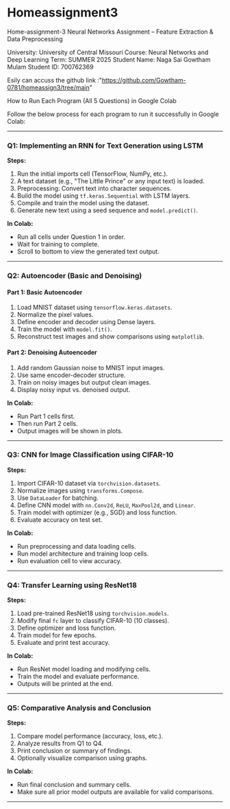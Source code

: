 # Homeassignment3
Home-assignment-3
Neural Networks Assignment – Feature Extraction & Data Preprocessing

University: University of Central Missouri
Course: Neural Networks and Deep Learning
Term: SUMMER 2025
Student Name: Naga Sai Gowtham Mulam
Student ID: 700762369


Esily can accuss the github link :"https://github.com/Gowtham-0781/homeassign3/tree/main"

 How to Run Each Program (All 5 Questions) in Google Colab

Follow the below process for each program to run it successfully in Google Colab:

---

###  Q1: Implementing an RNN for Text Generation using LSTM

**Steps:**
1. Run the initial imports cell (TensorFlow, NumPy, etc.).
2. A text dataset (e.g., "The Little Prince" or any input text) is loaded.
3. Preprocessing: Convert text into character sequences.
4. Build the model using `tf.keras.Sequential` with LSTM layers.
5. Compile and train the model using the dataset.
6. Generate new text using a seed sequence and `model.predict()`.

**In Colab:**
- Run all cells under Question 1 in order.
- Wait for training to complete.
- Scroll to bottom to view the generated text output.

---

###  Q2: Autoencoder (Basic and Denoising)

#### Part 1: Basic Autoencoder
1. Load MNIST dataset using `tensorflow.keras.datasets`.
2. Normalize the pixel values.
3. Define encoder and decoder using Dense layers.
4. Train the model with `model.fit()`.
5. Reconstruct test images and show comparisons using `matplotlib`.

#### Part 2: Denoising Autoencoder
1. Add random Gaussian noise to MNIST input images.
2. Use same encoder-decoder structure.
3. Train on noisy images but output clean images.
4. Display noisy input vs. denoised output.

**In Colab:**
- Run Part 1 cells first.
- Then run Part 2 cells.
- Output images will be shown in plots.

---

### Q3: CNN for Image Classification using CIFAR-10

**Steps:**
1. Import CIFAR-10 dataset via `torchvision.datasets`.
2. Normalize images using `transforms.Compose`.
3. Use `DataLoader` for batching.
4. Define CNN model with `nn.Conv2d`, `ReLU`, `MaxPool2d`, and `Linear`.
5. Train model with optimizer (e.g., SGD) and loss function.
6. Evaluate accuracy on test set.

**In Colab:**
- Run preprocessing and data loading cells.
- Run model architecture and training loop cells.
- Run evaluation cell to view accuracy.

---

### Q4: Transfer Learning using ResNet18

**Steps:**
1. Load pre-trained ResNet18 using `torchvision.models`.
2. Modify final `fc` layer to classify CIFAR-10 (10 classes).
3. Define optimizer and loss function.
4. Train model for few epochs.
5. Evaluate and print test accuracy.

**In Colab:**
- Run ResNet model loading and modifying cells.
- Train the model and evaluate performance.
- Outputs will be printed at the end.

---

###  Q5: Comparative Analysis and Conclusion

**Steps:**
1. Compare model performance (accuracy, loss, etc.).
2. Analyze results from Q1 to Q4.
3. Print conclusion or summary of findings.
4. Optionally visualize comparison using graphs.

**In Colab:**
- Run final conclusion and summary cells.
- Make sure all prior model outputs are available for valid comparisons.

---

